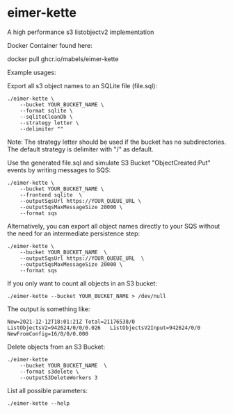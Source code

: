 # eimer-kette

A high performance s3 listobjectv2 implementation

Docker Container found here:

docker pull ghcr.io/mabels/eimer-kette

Example usages:

Export all s3 object names to an SQLite file (file.sql):
```
./eimer-kette \
    --bucket YOUR_BUCKET_NAME \
    --format sqlite \
    --sqliteCleanDb \
    --strategy letter \
    --delimiter ""
```
Note: The strategy letter should be used if the bucket has no subdirectories. The default strategy is delimiter with "/" as default.

Use the generated file.sql and simulate S3 Bucket "ObjectCreated:Put" events by writing messages to SQS:
```
./eimer-kette \
    --bucket YOUR_BUCKET_NAME \ 
    --frontend sqlite  \
    --outputSqsUrl https://YOUR_QUEUE_URL \
    --outputSqsMaxMessageSize 20000 \
    --format sqs
```

Alternatively, you can export all object names directly to your SQS without the need for an intermediate persistence step:
```
./eimer-kette \
    --bucket YOUR_BUCKET_NAME  \ 
    --outputSqsUrl https://YOUR_QUEUE_URL  \
    --outputSqsMaxMessageSize 20000 \
    --format sqs
```

If you only want to count all objects in an S3 bucket:

```
./eimer-kette --bucket YOUR_BUCKET_NAME > /dev/null
```

The output is something like:
```
Now=2021-12-12T18:01:21Z Total=21176538/0  ListObjectsV2=942624/0/0/0.026   ListObjectsV2Input=942624/0/0   NewFromConfig=16/0/0/0.000
```

Delete objects from an S3 Bucket:
```
./eimer-kette 
    --bucket YOUR_BUCKET_NAME  \
    --format s3delete \
    --outputS3DeleteWorkers 3
```

List all possible parameters:
```
./eimer-kette --help
```

